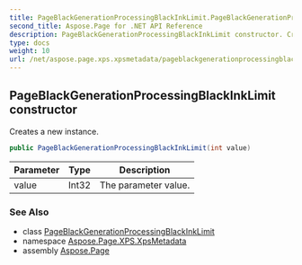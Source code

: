 ```yaml
---
title: PageBlackGenerationProcessingBlackInkLimit.PageBlackGenerationProcessingBlackInkLimit
second_title: Aspose.Page for .NET API Reference
description: PageBlackGenerationProcessingBlackInkLimit constructor. Creates a new instance
type: docs
weight: 10
url: /net/aspose.page.xps.xpsmetadata/pageblackgenerationprocessingblackinklimit/pageblackgenerationprocessingblackinklimit/
---
```

## PageBlackGenerationProcessingBlackInkLimit constructor

Creates a new instance.

```csharp
public PageBlackGenerationProcessingBlackInkLimit(int value)
```

| Parameter | Type | Description |
| --- | --- | --- |
| value | Int32 | The parameter value. |

### See Also

* class [PageBlackGenerationProcessingBlackInkLimit](../)
* namespace [Aspose.Page.XPS.XpsMetadata](../../pageblackgenerationprocessingblackinklimit/)
* assembly [Aspose.Page](../../../)


